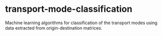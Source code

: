 # transport-mode-classification
Machine learning algorithms for classification of the transport modes using data extracted from origin-destination matrices.

